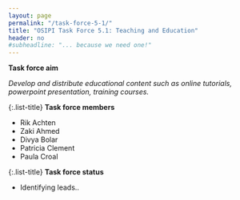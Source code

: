 ```yaml
---
layout: page
permalink: "/task-force-5-1/"
title: "OSIPI Task Force 5.1: Teaching and Education"
header: no
#subheadline: "... because we need one!"
---
```


**Task force aim**

*Develop and distribute educational content such as online tutorials, powerpoint presentation, training courses.*

{:.list-title}
**Task force members**

- Rik Achten
- Zaki Ahmed
- Divya Bolar
- Patricia Clement
- Paula Croal

{:.list-title}
**Task force status**  

- Identifying leads..


